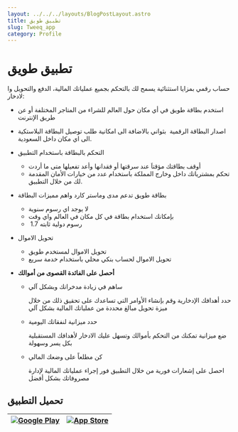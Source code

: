```yaml
---
layout: ../../../layouts/BlogPostLayout.astro
title: تطبيق طويق
slug: Tweeq_app
category: Profile
---
```

# **تطبيق طويق**

حساب رقمي بمزايا استثنائية يسمح لك بالتحكم بجميع عملياتك المالية، الدفع والتحويل وا لادخار:

*   استخدم بطاقة طويق في أي مكان حول العالم للشراء من المتاجر المختلفة أو عن طريق الإنترنت
*   اصدار البطاقة الرقمية  بثواني بالاضافة الى امكانية طلب توصيل البطاقة البلاستكية الى اي مكان داخل السعودية.
*   التحكم بالبطاقة باستخدام التطبيق

    *   أوقف بطاقتك مؤقتاَ عند سرقتها أو فقدانها وأعد تفعيلها متى ما أردت
    *   تحكم بمشترياتك داخل وخارج المملكة باستخدام عدد من خيارات الأمان المقدمة لك من خلال التطبيق.
*   بطاقة طويق تدعم مدى وماستر كارد واهم مميزات البطاقة

    *   لا يوجد اي رسوم سنوية
    *   بإمكانك استخدام بطاقة في كل مكان في العالم واي وقت
    *    رسوم دولية ثابته 1.7
*   تحويل الاموال
    *   تحويل الاموال لمستخدم طويق
    *   تحويل الاموال لحساب بنكي محلي باستخدام خدمة سريع
*   **أحصل على الفائدة القصوى من أموالك**
    *   ساهم في زيادة مدخراتك وبشكل آلي

        حدد أهدافك الإدخارية وقم بإنشاء الأوامر التي تساعدك على تحقيق ذلك من خلال ميزة تحويل مبالغ محددة من عملياتك المالية بشكل آلي
    *   حدد ميزانية لنفقاتك اليومية

        ضع ميزانية تمكنك من التحكم بأموالك وتسهل عليك الادخار لأهدافك المستقبلية بكل يسر وسهولة
    *   كن مطلعاً على وضعك المالي

        احصل على إشعارات فورية من خلال التطبيق فور إجراء عملياتك المالية لإدارة مصروفاتك بشكل أفضل



## تحميل التطبيق

| [![Google Play](https://tweeq.alt.sa/uploads/bacbcfcb294c5ccf05567e78e2081a808eb79b46.png "Google Play")](https://play.google.com/store/apps/details?id=sa.tweeq.app\&hl=en\&gl=US) | [![App Store](https://tweeq.alt.sa/uploads/814392bd9688bada736a1afc0883d2fc331be4d6.png "App Store")](https://apps.apple.com/sa/app/tweeq-spending-account/id1537393048) |
| ----------------------------------------------------------------------------------------------------------------------------------------------------------------------------------: | -----------------------------------------------------------------------------------------------------------------------------------------------------------------------: |







